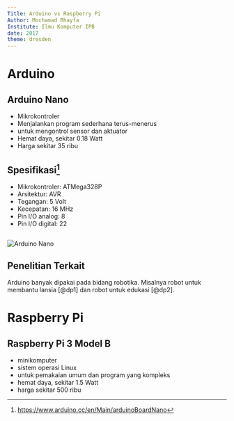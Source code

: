 ```yaml
---
Title: Arduino vs Raspberry Pi
Author: Mochamad Rhayfa
Institute: Ilmu Komputer IPB
date: 2017
theme: dresden
---
```


# Arduino

## Arduino Nano

- Mikrokontroler
- Menjalankan program sederhana terus-menerus
- untuk mengontrol sensor dan aktuator
- Hemat daya, sekitar 0.18 Watt
- Harga sekitar 35 ribu

## Spesifikasi[^spek]

- Mikrokontroler: ATMega328P
- Arsitektur: AVR
- Tegangan: 5 Volt
- Kecepatan: 16 MHz
- Pin I/O analog: 8
- Pin I/O digital: 22

[^spek]: <https://www.arduino.cc/en/Main/arduinoBoardNano>

##
![Arduino Nano](https://www.theengineeringprojects.com/wp-content/uploads/2014/05/Arduino-Nano-V3.0-in-Pakistan1.jpg)

## Penelitian Terkait

Arduino banyak dipakai pada bidang robotika. Misalnya robot untuk
membantu lansia [@dp1] dan robot untuk edukasi [@dp2].

# Raspberry Pi

## Raspberry Pi 3 Model B

- minikomputer
- sistem operasi Linux
- untuk pemakaian umum dan program yang kompleks
- hemat daya, sekitar 1.5 Watt
- harga sekitar 500 ribu
